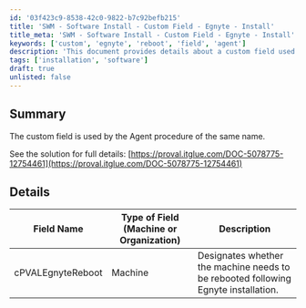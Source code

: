 ```yaml
---
id: '03f423c9-8538-42c0-9822-b7c92befb215'
title: 'SWM - Software Install - Custom Field - Egnyte - Install'
title_meta: 'SWM - Software Install - Custom Field - Egnyte - Install'
keywords: ['custom', 'egnyte', 'reboot', 'field', 'agent']
description: 'This document provides details about a custom field used by the Agent procedure related to Egnyte installations. It includes a summary of the field and its specific purpose in determining whether a machine requires a reboot after installing Egnyte.'
tags: ['installation', 'software']
draft: true
unlisted: false
---
```


## Summary

The custom field is used by the Agent procedure of the same name.

See the solution for full details: [https://proval.itglue.com/DOC-5078775-12754461](https://proval.itglue.com/DOC-5078775-12754461)

## Details

| Field Name                  | Type of Field (Machine or Organization) | Description                                                    |
|-----------------------------|-----------------------------------------|----------------------------------------------------------------|
| cPVALEgnyteReboot          | Machine                                 | Designates whether the machine needs to be rebooted following Egnyte installation. |



